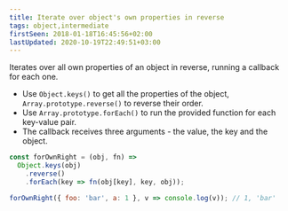 ```yaml
---
title: Iterate over object's own properties in reverse
tags: object,intermediate
firstSeen: 2018-01-18T16:45:56+02:00
lastUpdated: 2020-10-19T22:49:51+03:00
---
```


Iterates over all own properties of an object in reverse, running a callback for each one.

- Use `Object.keys()` to get all the properties of the object, `Array.prototype.reverse()` to reverse their order.
- Use `Array.prototype.forEach()` to run the provided function for each key-value pair.
- The callback receives three arguments - the value, the key and the object.

```js
const forOwnRight = (obj, fn) =>
  Object.keys(obj)
    .reverse()
    .forEach(key => fn(obj[key], key, obj));
```

```js
forOwnRight({ foo: 'bar', a: 1 }, v => console.log(v)); // 1, 'bar'
```
